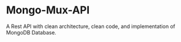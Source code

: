 # Mongo-Mux-API
A Rest API with clean architecture, clean code, and implementation of MongoDB Database.

